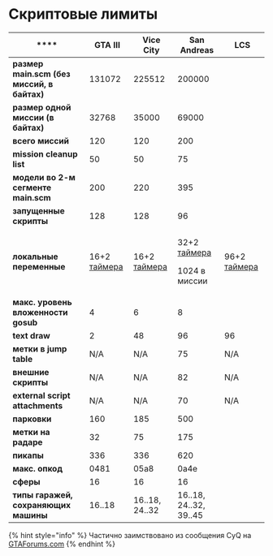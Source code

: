 # Скриптовые лимиты

| ****                                       | **GTA III**                                               | **Vice City**                                             | **San Andreas**                                                                                 | **LCS**                                                   |
| ------------------------------------------ | --------------------------------------------------------- | --------------------------------------------------------- | ----------------------------------------------------------------------------------------------- | --------------------------------------------------------- |
| **размер main.scm (без миссий, в байтах)** | 131072                                                    | 225512                                                    | 200000                                                                                          |                                                           |
| **размер одной миссии (в байтах)**         | 32768                                                     | 35000                                                     | 69000                                                                                           |                                                           |
| **всего миссий**                           | 120                                                       | 120                                                       | 200                                                                                             |                                                           |
| **mission cleanup list**                   | 50                                                        | 50                                                        | 75                                                                                              |                                                           |
| **модели во 2-м сегменте main.scm**        | 200                                                       | 220                                                       | 395                                                                                             |                                                           |
| **запущенные скрипты**                     | 128                                                       | 128                                                       | 96                                                                                              |                                                           |
| **локальные переменные**                   | 16+2 [таймера](../coding/variables.md#peremennye-taimery) | 16+2 [таймера](../coding/variables.md#peremennye-taimery) | <p>32+2 <a href="../coding/variables.md#peremennye-taimery">таймера</a></p><p>1024 в миссии</p> | 96+2 [таймера](../coding/variables.md#peremennye-taimery) |
| **макс. уровень вложенности gosub**        | 4                                                         | 6                                                         | 8                                                                                               |                                                           |
| **text draw**                              | 2                                                         | 48                                                        | 96                                                                                              | 96                                                        |
| **метки в jump table**                     | N/A                                                       | N/A                                                       | 75                                                                                              | N/A                                                       |
| **внешние скрипты**                        | N/A                                                       | N/A                                                       | 82                                                                                              | N/A                                                       |
| **external script attachments**            | N/A                                                       | N/A                                                       | 70                                                                                              | N/A                                                       |
| **парковки**                               | 160                                                       | 185                                                       | 500                                                                                             |                                                           |
| **метки на радаре**                        | 32                                                        | 75                                                        | 175                                                                                             |                                                           |
| **пикапы**                                 | 336                                                       | 336                                                       | 620                                                                                             |                                                           |
| **макс. опкод**                            | 0481                                                      | 05a8                                                      | 0a4e                                                                                            |                                                           |
| **сферы**                                  | 16                                                        | 16                                                        | 16                                                                                              |                                                           |
| **типы гаражей, сохраняющих машины**       | 16..18                                                    | 16..18, 24..32                                            | 16..18, 24..32, 39..45                                                                          |                                                           |

{% hint style="info" %}
Частично заимствовано из сообщения CyQ на [GTAForums.com](http://www.gtaforums.com/index.php?showtopic=213017\&view=findpost\&p=3145932)
{% endhint %}


